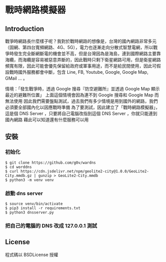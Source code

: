 # 戰時網路模擬器
## Introduction
戰爭時網路長什麼樣子呢？我對於戰時網路的想像是，台灣的國內網路非常多元（固網、第四台寬頻網路、4G、5G），電力也逐漸走向分散式智慧電網，所以戰爭時發生完全斷網斷電的機會並不高，但是台灣因為是海島，連到國際網路主要靠海纜，而海纜是容易被惡意弄斷的，因此戰時只剩下衛星網路可用，但是衛星網路頻寬有限，因此可能會優先保留給政府或軍事用途，而不是給民間使用，因此可假設戰時國外服務都會中斷，包含 Line, FB, Youtube, Google, Google Map, GMail ... 。

情境：「發生戰爭時，透過 Google 搜尋『防空避難所』並透過 Google Map 顯示最近的避難所位置」
上面這個情境會因為連不到 Google 搜尋和 Google Map 而無法使用
因此我們需要盤點測試，過去我們有多少情境是用到國外的網路，我們必須要全部國內化以因應戰時準備
為了要測試，因此建立了「戰時網路模擬器」，這是個 DNS Server ，只要將自己電腦改指到這個 DNS Server ，你就只能連到國內網路
藉此可以知道還有什麼服務可以用

## 安裝
### 初始化
```
$ git clone https://github.com/g0v/wardns
$ cd worddns
$ curl https://cdn.jsdelivr.net/npm/geolite2-city@1.0.0/GeoLite2-City.mmdb.gz | gunzip > GeoLite2-City.mmdb
$ python3 -m venv venv
```

### 啟動 dns server
```
$ source venv/bin/activate
$ pip3 install -r requirements.txt
$ python3 dnsserver.py
```

### 把自己的電腦的 DNS 改成 127.0.0.1 測試

## License
程式碼以 BSDLicense 授權
